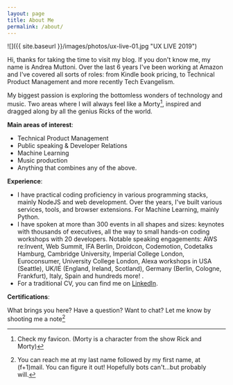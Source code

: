 ```yaml
---
layout: page
title: About Me
permalink: /about/
---
```


![]({{ site.baseurl }}/images/photos/ux-live-01.jpg "UX LIVE 2019")

Hi, thanks for taking the time to visit my blog. If you don't know me, my name is Andrea Muttoni. Over the last 6 years I've been working at Amazon and I've covered all sorts of roles: from Kindle book pricing, to Technical Product Management and more recently Tech Evangelism.

My biggest passion is exploring the bottomless wonders of technology and music. Two areas where I will always feel like a Morty[^1], inspired and dragged along by all the genius Ricks of the world.

**Main areas of interest**: 
- Technical Product Management
- Public speaking & Developer Relations
- Machine Learning
- Music production
- Anything that combines any of the above.

**Experience**:
- I have practical coding proficiency in various programming stacks, mainly NodeJS and web development. Over the years, I've built various services, tools, and browser extensions. For Machine Learning, mainly Python.
- I have spoken at more than 300 events in all shapes and sizes: keynotes with thousands of executives, all the way to small hands-on coding workshops with 20 developers. Notable speaking engagements: AWS re:Invent, Web Summit, IFA Berlin, Droidcon, Codemotion, Codetalks Hamburg, Cambridge University, Imperial College London, Euroconsumer, University College London, Alexa workshops in USA (Seattle), UK/IE (England, Ireland, Scotland), Germany (Berlin, Cologne, Frankfurt), Italy, Spain and hundreds more! .
- For a traditional CV, you can find me on [LinkedIn](https://www.linkedin.com/in/muttoni/).

**Certifications**:
<div data-iframe-width="150" data-iframe-height="270" data-share-badge-id="61d75d59-6a7a-414a-b2af-e4e4c5e3c5dd" data-share-badge-host="https://www.youracclaim.com"></div>

<div data-iframe-width="150" data-iframe-height="270" data-share-badge-id="16ed95f7-7464-481f-b379-cad0e566bf9b" data-share-badge-host="https://www.youracclaim.com"></div>

<script type="text/javascript" async src="//cdn.youracclaim.com/assets/utilities/embed.js"></script> 

What brings you here? Have a question? Want to chat? Let me know by shooting me a note[^2] 

[^1]: Check my favicon. (Morty is a character from the show Rick and Morty)
[^2]: You can reach me at my last name followed by my first name, at (f+1)mail. You can figure it out! Hopefully bots can't...but probably will.

